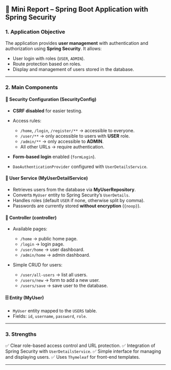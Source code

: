 
## 📝 Mini Report – Spring Boot Application with Spring Security

### 1. **Application Objective**

The application provides **user management** with authentication and authorization using **Spring Security**.
It allows:

* User login with roles (`USER`, `ADMIN`).
* Route protection based on roles.
* Display and management of users stored in the database.

---

### 2. **Main Components**

#### 🔐 **Security Configuration (SecurityConfig)**

* **CSRF disabled** for easier testing.
* Access rules:

  * `/home`, `/login`, `/register/**` → accessible to everyone.
  * `/user/**` → only accessible to users with **USER** role.
  * `/admin/**` → only accessible to **ADMIN**.
  * All other URLs → require authentication.
* **Form-based login** enabled (`formLogin`).
* `DaoAuthenticationProvider` configured with `UserDetailsService`.

#### 👤 **User Service (MyUserDetailService)**

* Retrieves users from the database via **MyUserRepository**.
* Converts `MyUser` entity to Spring Security’s `UserDetails`.
* Handles roles (default `USER` if none, otherwise split by comma).
* Passwords are currently stored **without encryption** (`{noop}`).

#### 📑 **Controller (controller)**

* Available pages:

  * `/home` → public home page.
  * `/login` → login page.
  * `/user/home` → user dashboard.
  * `/admin/home` → admin dashboard.
* Simple CRUD for users:

  * `/user/all-users` → list all users.
  * `/users/new` → form to add a new user.
  * `/users/save` → save user to the database.

#### 🗄️ **Entity (MyUser)**

* `MyUser` entity mapped to the `USERS` table.
* Fields: `id`, `username`, `password`, `role`.

---

### 3. **Strengths**

✅ Clear role-based access control and URL protection.
✅ Integration of Spring Security with `UserDetailsService`.
✅ Simple interface for managing and displaying users.
✅ Uses `Thymeleaf` for front-end templates.

---

